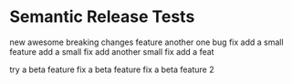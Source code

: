 # Semantic Release Tests

new awesome breaking changes feature
another one
bug fix
add a small feature
add a small fix
add another small fix
add a feat

try a beta feature
fix a beta feature
fix a beta feature 2